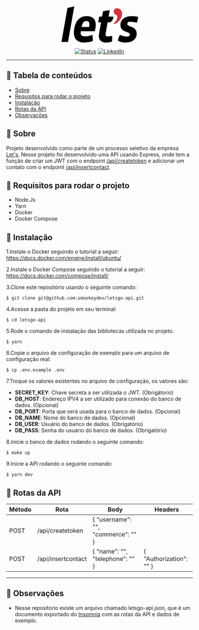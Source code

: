 <p align="center">
  <a href="https://www.denox.com.br/" rel="noopener">
 <svg xmlns="http://www.w3.org/2000/svg" width="320" height="100" viewBox="0 0 73 35"><g><g><g><path d="M27.021 17.345c0 .506-.183 1.7-.413 2.481h-6.981c.69-3.858 2.021-5.558 4.363-5.558 1.928 0 3.031 1.103 3.031 3.077zm5.007 6.523zm0 0c.597-2.067.964-4.226.964-6.016 0-4.961-2.663-8.222-8.543-8.222-6.016 0-10.425 3.49-11.895 12.217a20.86 20.86 0 0 0-.276 3.26c0 6.11 3.307 9.417 9.828 9.417 2.16 0 5.88-.46 8.13-1.425 0-1.929-.183-4.225-.459-5.924-1.607.826-4.455 1.515-6.568 1.515-3.399 0-4.547-.918-4.547-3.307 0-.321.092-1.01.23-1.515z"></path></g><g><path d="M46.885 15.509h-2.73l-1.883 10.792c-.045.276-.045.507-.045.736 0 1.377.826 1.791 2.618 1.791 1.147 0 2.755-.367 3.582-.735.046.643.092 1.379.092 2.159 0 1.148-.092 2.342-.184 3.307-1.424.643-4.133.965-5.466.965-4.776 0-6.98-2.343-6.98-6.293 0-.735.092-1.47.229-2.296l1.837-10.426h-2.71l.965-5.42h2.71l.873-4.96c2.02-.552 4.5-.919 6.384-1.01l-1.057 5.97h4.584c0 1.688-1.13 4.173-2.82 5.42z"></path></g><g><path d="M71.867 15.876c-1.608-.505-4.363-.918-6.338-.918-1.791 0-2.71.551-2.71 2.112 0 3.032 8.864 1.792 8.864 9.048 0 5.099-3.858 8.406-10.38 8.406-2.71 0-5.603-.69-7.394-1.746.368-1.929 1.194-4.317 1.883-5.557 1.7 1.01 4.547 1.699 6.843 1.699 1.791 0 2.571-.689 2.571-2.112 0-2.986-8.909-1.654-8.909-8.82 0-4.546 3.537-8.358 10.702-8.358 1.607 0 4.317.23 6.108.735-.23 1.515-.69 3.766-1.24 5.51z"></path></g><g><path id="virgula" fill="#dc313c" d="M57.843 7.419c0 5.4-4.987 8.692-5.76 9.103-.566.308-1.08.514-1.44.514-.308 0-.513-.155-.513-.412 0-.258.257-.565.513-.771.72-.515 2.726-3.189 2.726-5.71 0-.668-.36-1.286-.771-1.49-.463-.258-2.624-.722-2.624-3.448 0-1.593 1.286-2.982 3.087-2.982 2.366 0 4.782 1.8 4.782 5.196z" style="--darkreader-inline-fill: #df434d;" data-darkreader-inline-fill=""></path></g><g><path d="M6.208 1.9L.52 34.064H6.72L12.641.436z"></path></g></g></g></svg></a>
</p>

<div align="center">

[![Status](https://img.shields.io/badge/status-ativo-success.svg)]()
[![LinkedIn](https://img.shields.io/badge/platform-linkedin-blue.svg)](https://www.linkedin.com/in/icaroparanhos/)
</div>

---

## 📝 Tabela de conteúdos

- [Sobre](#about)
- [Requisitos para rodar o projeto](#developmentrequirements)
- [Instalação](#installation)
- [Rotas da API](#routesapi)
- [Observações](#comments)

## 🧐 Sobre <a name="about"></a>

Projeto desenvolvido como parte de um processo seletivo da empresa [Let's](https://www.letscomunica.com.br/). Nesse projeto foi desenvolvido uma API usando Express, onde tem a função de criar um JWT com o endpoint [/api/createtoken]() e adicionar um contato com o endpoint [/api/insertcontact]().

## 📝 Requisitos para rodar o projeto <a name="developmentrequirements"></a>

- Node.Js
- Yarn
- Docker
- Docker Compose

## 💭 Instalação <a name="installation"></a>

1.Instale o Docker seguindo o tutorial a seguir:
https://docs.docker.com/engine/install/ubuntu/

2.Instale o Docker Compose seguindo o tutorial a seguir: https://docs.docker.com/compose/install/

3.Clone este repositório usando o seguinte comando:
```terminal
$ git clone git@github.com:smookeydev/letsgo-api.git
```
4.Acesse a pasta do projeto em seu terminal:
```terminal
$ cd letsgo-api
```
5.Rode o comando de instalação das bibliotecas utilizada no projeto.
```terminal
$ yarn
```

6.Copie o arquivo de configuração de exemplo para um arquivo de configuração real:
```terminal
$ cp .env.example .env
```
7.Troque os valores existentes no arquivo de configuração, os valores são:
  * **SECRET_KEY**: Chave secreta a ser utilizada o JWT. (Obrigátorio)
  * **DB_HOST**: Endereço IPV4 a ser utilizado para conexão do banco de dados. (Opcional)
  * **DB_PORT**: Porta que será usada para o banco de dados. (Opcional)
  * **DB_NAME**: Nome do banco de dados. (Opcional)
  * **DB_USER**: Usuário do banco de dados. (Obrigatório)
  * **DB_PASS**: Senha do usuário do banco de dados. (Obrigatório)

8.Inicie o banco de dados rodando o seguinte comando:
```terminal
$ make up
```
9.Inicie a API rodando o seguinte comando:
```terminal
$ yarn dev
```

## 📲 Rotas da API <a name="routesapi"></a>

| Método  | Rota | Body | Headers |
| ------------- | ------------- | ------------- | ------------- |
| POST | /api/createtoken  |  { "username": "", "commerce": "" }  |
| POST | /api/insertcontact | { "name": "", "telephone": "" } | { "Authorization": "" }  |

---

## 🔰 Observações <a name="comments"></a>

- Nesse repositorio existe um arquivo chamado letsgo-api.json, que é um documento exportado do [Insomnia](https://insomnia.rest/download) com as rotas da API e dados de exemplo.
